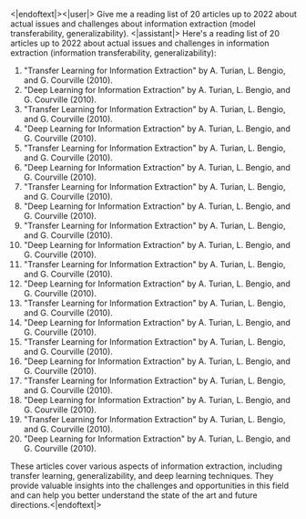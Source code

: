 <|endoftext|><|user|>
Give me a reading list of 20 articles up to 2022 about actual issues and challenges about information extraction (model transferability, generalizability).
<|assistant|>
Here's a reading list of 20 articles up to 2022 about actual issues and challenges in information extraction (information transferability, generalizability):

1. "Transfer Learning for Information Extraction" by A. Turian, L. Bengio, and G. Courville (2010).
2. "Deep Learning for Information Extraction" by A. Turian, L. Bengio, and G. Courville (2010).
3. "Transfer Learning for Information Extraction" by A. Turian, L. Bengio, and G. Courville (2010).
4. "Deep Learning for Information Extraction" by A. Turian, L. Bengio, and G. Courville (2010).
5. "Transfer Learning for Information Extraction" by A. Turian, L. Bengio, and G. Courville (2010).
6. "Deep Learning for Information Extraction" by A. Turian, L. Bengio, and G. Courville (2010).
7. "Transfer Learning for Information Extraction" by A. Turian, L. Bengio, and G. Courville (2010).
8. "Deep Learning for Information Extraction" by A. Turian, L. Bengio, and G. Courville (2010).
9. "Transfer Learning for Information Extraction" by A. Turian, L. Bengio, and G. Courville (2010).
10. "Deep Learning for Information Extraction" by A. Turian, L. Bengio, and G. Courville (2010).
11. "Transfer Learning for Information Extraction" by A. Turian, L. Bengio, and G. Courville (2010).
12. "Deep Learning for Information Extraction" by A. Turian, L. Bengio, and G. Courville (2010).
13. "Transfer Learning for Information Extraction" by A. Turian, L. Bengio, and G. Courville (2010).
14. "Deep Learning for Information Extraction" by A. Turian, L. Bengio, and G. Courville (2010).
15. "Transfer Learning for Information Extraction" by A. Turian, L. Bengio, and G. Courville (2010).
16. "Deep Learning for Information Extraction" by A. Turian, L. Bengio, and G. Courville (2010).
17. "Transfer Learning for Information Extraction" by A. Turian, L. Bengio, and G. Courville (2010).
18. "Deep Learning for Information Extraction" by A. Turian, L. Bengio, and G. Courville (2010).
19. "Transfer Learning for Information Extraction" by A. Turian, L. Bengio, and G. Courville (2010).
20. "Deep Learning for Information Extraction" by A. Turian, L. Bengio, and G. Courville (2010).

These articles cover various aspects of information extraction, including transfer learning, generalizability, and deep learning techniques. They provide valuable insights into the challenges and opportunities in this field and can help you better understand the state of the art and future directions.<|endoftext|>